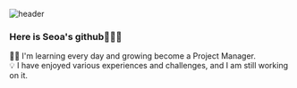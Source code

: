![header](https://capsule-render.vercel.app/api?type=waving&color=timeGradient)

### Here is Seoa's github👩🏻‍💻                      

✍🏻 I'm learning every day and growing become a Project Manager.         
💡 I have enjoyed various experiences and challenges, and I am still working on it.



<!--
**records-sa/records-sa** is a ✨ _special_ ✨ repository because its `README.md` (this file) appears on your GitHub profile.

Here are some ideas to get you started:

- 🔭 I’m currently working on ...
- 🌱 I’m currently learning ...
- 👯 I’m looking to collaborate on ...
- 🤔 I’m looking for help with ...
- 💬 Ask me about ...
- 📫 How to reach me: ...
- 😄 Pronouns: ...
- ⚡ Fun fact: ...
-->
